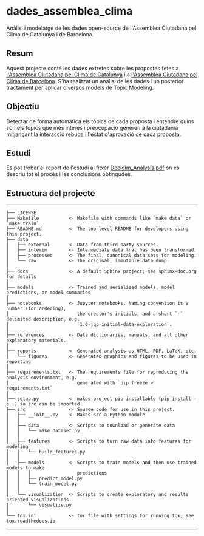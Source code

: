 dades_assemblea_clima
==============================

Anàlisi i modelatge de les dades open-source de l'Assemblea Ciutadana pel Clima de Catalunya i de Barcelona.


## Resum
Aquest projecte conté les dades extretes sobre les propostes fetes a [l'Assemblea Ciutadana pel Clima de Catalunya](https://participa.gencat.cat/processes/assembleaclima) i a [l'Assemblea Ciutadana pel Clima de Barcelona](https://www.decidim.barcelona/processes/AssembleaClima).
S'ha realitzat un anàlisi de les dades i un posterior tractament per aplicar diversos models de Topic Modeling.

## Objectiu
Detectar de forma automàtica els tòpics de cada proposta i entendre quins són els tòpics que més interès i preocupació generen a la ciutadania mitjançant la interacció rebuda i l'estat d'aprovació de cada proposta.

## Estudi
Es pot trobar el report de l'estudi al fitxer [Decidim_Analysis.pdf](./reports/Decidim_Analysis.pdf) on es descriu tot el procés i les conclusions obtingudes.

## Estructura del projecte
------------

    ├── LICENSE
    ├── Makefile           <- Makefile with commands like `make data` or `make train`
    ├── README.md          <- The top-level README for developers using this project.
    ├── data
    │   ├── external       <- Data from third party sources.
    │   ├── interim        <- Intermediate data that has been transformed.
    │   ├── processed      <- The final, canonical data sets for modeling.
    │   └── raw            <- The original, immutable data dump.
    │
    ├── docs               <- A default Sphinx project; see sphinx-doc.org for details
    │
    ├── models             <- Trained and serialized models, model predictions, or model summaries
    │
    ├── notebooks          <- Jupyter notebooks. Naming convention is a number (for ordering),
    │                         the creator's initials, and a short `-` delimited description, e.g.
    │                         `1.0-jqp-initial-data-exploration`.
    │
    ├── references         <- Data dictionaries, manuals, and all other explanatory materials.
    │
    ├── reports            <- Generated analysis as HTML, PDF, LaTeX, etc.
    │   └── figures        <- Generated graphics and figures to be used in reporting
    │
    ├── requirements.txt   <- The requirements file for reproducing the analysis environment, e.g.
    │                         generated with `pip freeze > requirements.txt`
    │
    ├── setup.py           <- makes project pip installable (pip install -e .) so src can be imported
    ├── src                <- Source code for use in this project.
    │   ├── __init__.py    <- Makes src a Python module
    │   │
    │   ├── data           <- Scripts to download or generate data
    │   │   └── make_dataset.py
    │   │
    │   ├── features       <- Scripts to turn raw data into features for modeling
    │   │   └── build_features.py
    │   │
    │   ├── models         <- Scripts to train models and then use trained models to make
    │   │   │                 predictions
    │   │   ├── predict_model.py
    │   │   └── train_model.py
    │   │
    │   └── visualization  <- Scripts to create exploratory and results oriented visualizations
    │       └── visualize.py
    │
    └── tox.ini            <- tox file with settings for running tox; see tox.readthedocs.io


--------